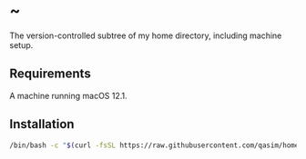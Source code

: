 # ~

The version-controlled subtree of my home directory, including machine setup.

## Requirements

A machine running macOS 12.1.

## Installation

```bash
/bin/bash -c "$(curl -fsSL https://raw.githubusercontent.com/qasim/home/HEAD/.home/install.sh)"
```
